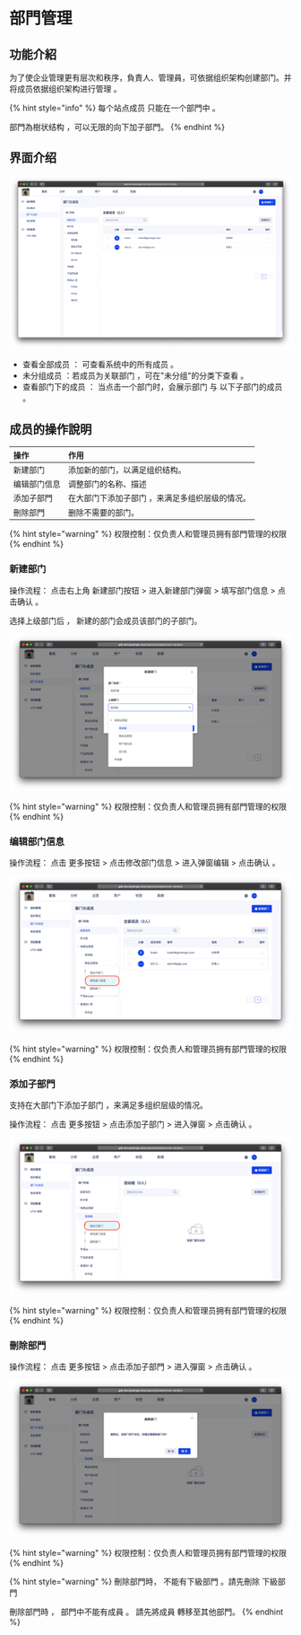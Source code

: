 # 部門管理

## 功能介紹

为了使企业管理更有层次和秩序，負責人、管理員，可依据组织架构创建部门。并将成员依据组织架构进行管理 。 

{% hint style="info" %}
每个站点成员 只能在一个部門中 。

部門為樹状结构 ，可以无限的向下加子部門。
{% endhint %}

## 界面介绍

![](../../../.gitbook/assets/ying-mu-jie-tu-20200703-xia-wu-1.45.55.png)

* 查看全部成员  ： 可查看系统中的所有成员 。
* 未分组成员 ：若成员为关联部门 ，可在"未分组"的分类下查看 。‌
* 查看部门下的成员 ： 当点击一个部门时，会展示部门 与 以下子部门的成员 。

## 成员的操作說明 

| 操作 | 作用 |
| :--- | :--- |
| 新建部门 | 添加新的部门，以满足组织结构。 |
| 编辑部门信息 | 调整部门的名称、描述 |
| 添加子部門 | 在大部门下添加子部门 ，来满足多组织层级的情况。 |
| 刪除部門 | 删除不需要的部门。 |

{% hint style="warning" %}
权限控制：仅负责人和管理员拥有部門管理的权限
{% endhint %}

### 

### 新建部门

操作流程： 点击右上角 新建部门按钮  &gt;  进入新建部门弹窗  &gt;  填写部门信息 &gt; 点击确认 。

选择上级部门后 ， 新建的部门会成员该部门的子部门。 

![](../../../.gitbook/assets/ying-mu-jie-tu-20200703-xia-wu-1.46.45.png)

{% hint style="warning" %}
权限控制：仅负责人和管理员拥有部門管理的权限
{% endhint %}



### 编辑部门信息

操作流程： 点击 更多按钮 &gt;  点击修改部门信息 &gt; 进入弹窗编辑 &gt; 点击确认 。

![](../../../.gitbook/assets/ying-mu-jie-tu-20200703-xia-wu-1.47.12.png)

{% hint style="warning" %}
权限控制：仅负责人和管理员拥有部門管理的权限
{% endhint %}

### 

### 添加子部門

支持在大部门下添加子部门 ，来满足多组织层级的情况。

操作流程： 点击 更多按钮 &gt;  点击添加子部门 &gt; 进入弹窗 &gt; 点击确认 。

![](../../../.gitbook/assets/ying-mu-jie-tu-20200703-xia-wu-1.48.15.png)

{% hint style="warning" %}
权限控制：仅负责人和管理员拥有部門管理的权限
{% endhint %}

### 

### 刪除部門

操作流程： 点击 更多按钮 &gt;  点击添加子部門 &gt; 进入彈窗 &gt; 点击确认 。

![](../../../.gitbook/assets/ying-mu-jie-tu-20200703-xia-wu-1.48.45.png)

{% hint style="warning" %}
权限控制：仅负责人和管理员拥有部門管理的权限
{% endhint %}

{% hint style="warning" %}
刪除部門時， 不能有下級部門 。請先刪除 下級部門

刪除部門時 ， 部門中不能有成員 。 請先將成員 轉移至其他部門。
{% endhint %}









